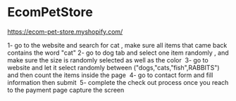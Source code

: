 # EcomPetStore
https://ecom-pet-store.myshopify.com/

1- go to the website and search for cat , make sure all items that came back contains the word "cat"
2- go to dog tab and select one item randomly , and make sure the size is randomly selected as well as the color 
3- go to website and let it select randomly between ("dogs,"cats,"fish",RABBITS") and then count the items inside the page 
4- go to contact form and fill information then submit 
5- complete the check out process once you reach to the payment page capture the screen
